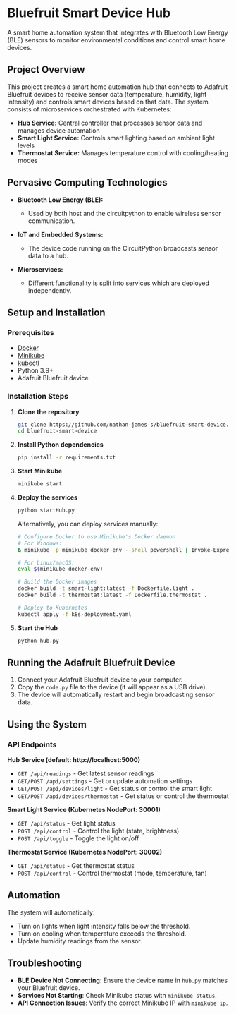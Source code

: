 # Bluefruit Smart Device Hub

A smart home automation system that integrates with Bluetooth Low Energy (BLE) sensors to monitor environmental conditions and control smart home devices.

## Project Overview

This project creates a smart home automation hub that connects to Adafruit Bluefruit devices to receive sensor data (temperature, humidity, light intensity) and controls smart devices based on that data. The system consists of microservices orchestrated with Kubernetes:

- **Hub Service:** Central controller that processes sensor data and manages device automation
- **Smart Light Service:** Controls smart lighting based on ambient light levels
- **Thermostat Service:** Manages temperature control with cooling/heating modes

## Pervasive Computing Technologies

- **Bluetooth Low Energy (BLE):**
    - Used by both host and the circuitpython to enable wireless sensor communication.

- **IoT and Embedded Systems:**
    - The device code running on the CircuitPython broadcasts sensor data to a hub.

- **Microservices:**
    - Different functionality is split into services which are deployed independently.


## Setup and Installation

### Prerequisites

- [Docker](https://docs.docker.com/desktop/)
- [Minikube](https://minikube.sigs.k8s.io/docs/start/?arch=%2Fwindows%2Fx86-64)
- [kubectl](https://kubernetes.io/docs/tasks/tools/)
- Python 3.9+
- Adafruit Bluefruit device

### Installation Steps

1. **Clone the repository**
   ```bash
   git clone https://github.com/nathan-james-s/bluefruit-smart-device.git
   cd bluefruit-smart-device
   ```

2. **Install Python dependencies**
   ```bash
   pip install -r requirements.txt
   ```

3. **Start Minikube**
   ```bash
   minikube start
   ```

4. **Deploy the services**
   ```bash
   python startHub.py
   ```

   Alternatively, you can deploy services manually:
   ```bash
   # Configure Docker to use Minikube's Docker daemon
   # For Windows:
   & minikube -p minikube docker-env --shell powershell | Invoke-Expression

   # For Linux/macOS:
   eval $(minikube docker-env)

   # Build the Docker images
   docker build -t smart-light:latest -f Dockerfile.light .
   docker build -t thermostat:latest -f Dockerfile.thermostat .

   # Deploy to Kubernetes
   kubectl apply -f k8s-deployment.yaml
   ```

5. **Start the Hub**
   ```bash
   python hub.py
   ```

## Running the Adafruit Bluefruit Device

1. Connect your Adafruit Bluefruit device to your computer.
2. Copy the `code.py` file to the device (it will appear as a USB drive).
3. The device will automatically restart and begin broadcasting sensor data.

## Using the System

### API Endpoints

**Hub Service (default: http://localhost:5000)**
- `GET /api/readings` - Get latest sensor readings
- `GET/POST /api/settings` - Get or update automation settings
- `GET/POST /api/devices/light` - Get status or control the smart light
- `GET/POST /api/devices/thermostat` - Get status or control the thermostat

**Smart Light Service (Kubernetes NodePort: 30001)**
- `GET /api/status` - Get light status
- `POST /api/control` - Control the light (state, brightness)
- `POST /api/toggle` - Toggle the light on/off

**Thermostat Service (Kubernetes NodePort: 30002)**
- `GET /api/status` - Get thermostat status
- `POST /api/control` - Control thermostat (mode, temperature, fan)

## Automation

The system will automatically:

- Turn on lights when light intensity falls below the threshold.
- Turn on cooling when temperature exceeds the threshold.
- Update humidity readings from the sensor.

## Troubleshooting

- **BLE Device Not Connecting**: Ensure the device name in `hub.py` matches your Bluefruit device.
- **Services Not Starting**: Check Minikube status with `minikube status`.
- **API Connection Issues**: Verify the correct Minikube IP with `minikube ip`.
